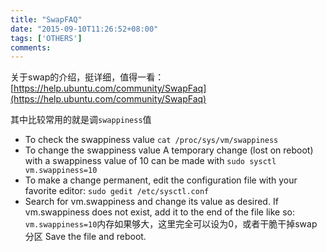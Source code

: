 ```yaml
---
title: "SwapFAQ"
date: "2015-09-10T11:26:52+08:00"
tags: ['OTHERS']
comments: 
---
```


关于swap的介绍，挺详细，值得一看：
[https://help.ubuntu.com/community/SwapFaq](https://help.ubuntu.com/community/SwapFaq)

其中比较常用的就是调`swappiness`值

- To check the swappiness value
`cat /proc/sys/vm/swappiness`
- To change the swappiness value A temporary change (lost on reboot) with a swappiness value of 10 can be made with
`sudo sysctl vm.swappiness=10`
- To make a change permanent, edit the configuration file with your favorite editor:
`sudo gedit /etc/sysctl.conf`
-  Search for vm.swappiness and change its value as desired. If vm.swappiness does not exist, add it to the end of the file like so:
`vm.swappiness=10`内存如果够大，这里完全可以设为0，或者干脆干掉swap分区
Save the file and reboot.


